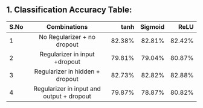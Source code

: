 ## 1.	Classification Accuracy Table:

| S.No             | Combinations                             |tanh    |Sigmoid|ReLU   |
| -----------------|:----------------------------------------:| ------:|------:|-------:
| 1                |No Regularizer + no dropout               |82.38%  |82.81% |82.42% |
| 2                |Regularizer in input +dropout             |79.81%  |79.04% |80.87% |
| 3                |Regularizer in hidden + dropout           |82.73%  |82.82% |82.88% |
| 4                |Regularizer in input and output + dropout |79.87%  |78.87% |80.82% |

